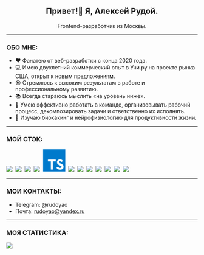 <h2 align="center">Привет!👋 Я, Алексей Рудой.</h1>

<p align="center">Frontend-разработчик из Москвы. </p>

-----
### **ОБО МНЕ:**
- ❤️ Фанатею от веб-разработки с конца 2020 года.
- 💻 Имею двухлетний коммерческий опыт в Учи.ру на проекте рынка США, открыт к новым предложениям.
- 😎 Стремлюсь к высоким результатам в работе и профессиональному развитию.
- 📚 Всегда стараюсь мыслить «на уровень ниже».
- 💪 Умею эффективно работать в команде, организовывать рабочий процесс, декомпозировать задачи и ответственно их исполнять.
- 🧠 Изучаю биохакинг и нейрофизиологию для продуктивности жизни.


-----

### **МОЙ СТЭК:**

<span><img src="https://cdn.jsdelivr.net/gh/devicons/devicon@latest/icons/html5/html5-plain.svg" width="60px"></span>&nbsp;
<span><img src="https://cdn.jsdelivr.net/gh/devicons/devicon@latest/icons/css3/css3-plain.svg" width="60px"></span>&nbsp;
<span><img src="https://cdn.jsdelivr.net/gh/devicons/devicon/icons/sass/sass-original.svg" width="60px"></span>&nbsp;
<span><img src="https://cdn.jsdelivr.net/gh/devicons/devicon@latest/icons/javascript/javascript-original.svg" width="60px"></span>&nbsp;
<span><img src="https://raw.githubusercontent.com/devicons/devicon/master/icons/typescript/typescript-original.svg" width="60px"></span>&nbsp;
<span><img src="https://cdn.jsdelivr.net/gh/devicons/devicon@latest/icons/react/react-original.svg" width="60px"></span>&nbsp;
<span><img src="https://cdn.jsdelivr.net/gh/devicons/devicon/icons/redux/redux-original.svg" width="60px"></span>&nbsp;
<span><img src="https://cdn.jsdelivr.net/gh/devicons/devicon@latest/icons/nodejs/nodejs-plain.svg" width="60px"></span>&nbsp;
<span><img src="https://cdn.jsdelivr.net/gh/devicons/devicon/icons/express/express-original.svg" width="60px"></span>&nbsp;
<span><img src="https://cdn.jsdelivr.net/gh/devicons/devicon@latest/icons/git/git-original.svg" width="60px"></span>&nbsp;
<span><img src="https://cdn.jsdelivr.net/gh/devicons/devicon@latest/icons/jira/jira-original-wordmark.svg" width="60px"></span>&nbsp;
<span><img src="https://cdn.jsdelivr.net/gh/devicons/devicon@latest/icons/figma/figma-original.svg" width="60px"></span>&nbsp;
<!-- <span><img src="https://raw.githubusercontent.com/devicons/devicon/master/icons/webpack/webpack-original.svg" width="60px"></span>&nbsp; -->

<!-- -----
### **АКТИВНО ИЗУЧАЮ:**
 -->

-----

### **МОИ КОНТАКТЫ:** 

- Telegram: @rudoyao
- Почта: rudoyao@yandex.ru

-----

### **МОЯ СТАТИСТИКА:**

<div>
<!-- <a href="https://github-readme-stats.vercel.app/api?username=a1rudy&hide=contribs&show_icons=true&theme=dark">
  <img  align="left" height="130" style="margin-right: 10px" src="https://github-readme-stats.vercel.app/api?username=a1rudy&hide=contribs&show_icons=true&theme=dark" />
</a> -->
<a href="https://github-readme-stats.vercel.app/api/top-langs/?username=a1rudy&layout=compact&theme=dark">
  <img align="left" height="130" src="https://github-readme-stats.vercel.app/api/top-langs/?username=a1rudy&layout=compact&theme=dark" />
</a>
</div>

